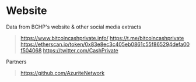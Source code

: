 # Website
Data from BCHP's website & other social media extracts
>https://www.bitcoincashprivate.info/
>https://t.me/bitcoincashprivate
>https://etherscan.io/token/0x83e8ec3c405eb0861c55f865294defa00f504068
>https://twitter.com/CashPrivate

Partners
>https://github.com/AzuriteNetwork
